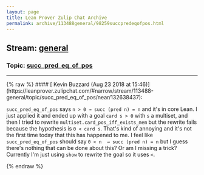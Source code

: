 ```yaml
---
layout: page
title: Lean Prover Zulip Chat Archive 
permalink: archive/113488general/98259succpredeqofpos.html
---
```


## Stream: [general](https://leanprover-community.github.io/archive/113488general/index.html)
### Topic: [succ_pred_eq_of_pos](https://leanprover-community.github.io/archive/113488general/98259succpredeqofpos.html)

---

<base href="https://leanprover.zulipchat.com">
{% raw %}
#### [ Kevin Buzzard (Aug 23 2018 at 15:46)](https://leanprover.zulipchat.com/#narrow/stream/113488-general/topic/succ_pred_eq_of_pos/near/132638437):
<p><code>succ_pred_eq_of_pos</code> says <code>n &gt; 0 → succ (pred n) = n</code> and it's in core Lean. I just applied it and ended up with a goal <code>card s &gt; 0</code> with <code>s</code> a multiset, and then I tried to rewrite <code>multiset.card_pos_iff_exists_mem</code> but the rewrite fails because the hypothesis is <code>0 &lt; card s</code>. That's kind of annoying and it's not the first time today that this has happened to me. I feel like <code>succ_pred_eq_of_pos</code> should say <code>0 &lt; n  → succ (pred n) = n</code> but I guess there's nothing that can be done about this? Or am I missing a trick? Currently I'm just using <code>show</code> to rewrite the goal so it uses <code>&lt;</code>.</p>


{% endraw %}
